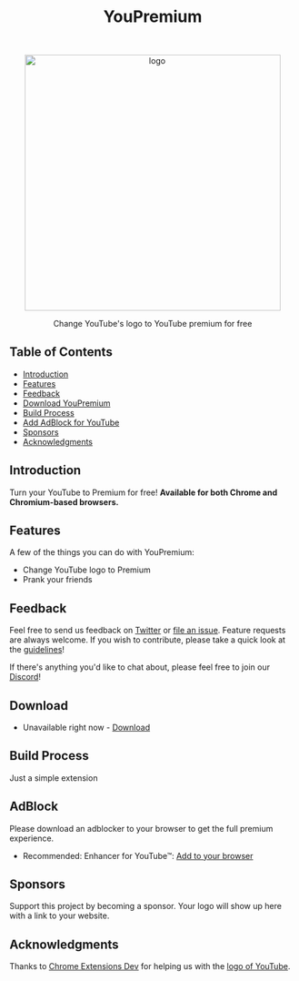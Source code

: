 <h1 align="center"> YouPremium </h1> <br>
<p align="center">
  <a href="https://youpremium.mavenllc.42web.io/">
    <img alt="logo" title="YouPremium" src="https://th.bing.com/th/id/OIP.aZm2VnsyW9yfeuVHKxp-kwHaE8?pid=ImgDet&rs=1" width="450">
  </a>
</p>

<p align="center">
  Change YouTube's logo to YouTube premium for free
</p>

<!-- START doctoc generated TOC please keep comment here to allow auto update -->
<!-- DON'T EDIT THIS SECTION, INSTEAD RE-RUN doctoc TO UPDATE -->
## Table of Contents

- [Introduction](#introduction)
- [Features](#features)
- [Feedback](#feedback)
- [Download YouPremium](#download)
- [Build Process](#build-process)
- [Add AdBlock for YouTube](#adblock)
- [Sponsors](#sponsors-)
- [Acknowledgments](#acknowledgments)

<!-- END doctoc generated TOC please keep comment here to allow auto update -->

## Introduction

Turn your YouTube to Premium for free!
**Available for both Chrome and Chromium-based browsers.**

## Features

A few of the things you can do with YouPremium:

* Change YouTube logo to Premium
* Prank your friends
## Feedback

Feel free to send us feedback on [Twitter](https://twitter.com/maven_llc) or [file an issue](https://github.com/MaVeN-LLC/YouPremium/issues/new). Feature requests are always welcome. If you wish to contribute, please take a quick look at the [guidelines](./CONTRIBUTING.md)!

If there's anything you'd like to chat about, please feel free to join our [Discord](https://dsc.gg/mavenllc)!

## Download
- Unavailable right now - [Download](https://l.mavenllc.42web.io/download-youpremium)

## Build Process
Just a simple extension
## AdBlock
Please download an adblocker to your browser to get the full premium experience.
- Recommended: Enhancer for YouTube™: [Add to your browser](https://chrome.google.com/webstore/detail/enhancer-for-youtube/ponfpcnoihfmfllpaingbgckeeldkhle)
## Sponsors 

Support this project by becoming a sponsor. Your logo will show up here with a link to your website.
## Acknowledgments

Thanks to [Chrome Extensions Dev](https://www.chrome.com) for helping us with the [logo of YouTube](https://www.chrome.com).
